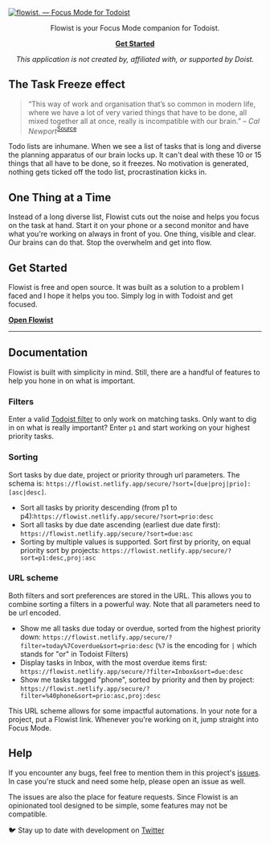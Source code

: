 [![flowist. — Focus Mode for Todoist](https://raw.githubusercontent.com//selfire1/todoist-focus-mode/main/imgs/banner-mobile.png)](https://flowist.netlify.app)

<div align="center">
Flowist is your Focus Mode companion for Todoist.

**[Get Started](https://flowist.netlify.app/)**

_This application is not created by, affiliated with, or supported by Doist._

</div>

## The Task Freeze effect

> “This way of work and organisation that’s so common in modern life, where we have a lot of very varied things that have to be done, all mixed together all at once, really is incompatible with our brain.”
> – _Cal Newport_<sup>[Source](https://youtu.be/aOWL59-y82I?t=130)</sup>

Todo lists are inhumane. When we see a list of tasks that is long and diverse the planning apparatus of our brain locks up. It can't deal with these 10 or 15 things that all have to be done, so it freezes. No motivation is generated, nothing gets ticked off the todo list, procrastination kicks in.

## One Thing at a Time

Instead of a long diverse list, Flowist cuts out the noise and helps you focus on the task at hand. Start it on your phone or a second monitor and have what you're working on always in front of you. One thing, visible and clear. Our brains can do that. Stop the overwhelm and get into flow.

## Get Started

Flowist is free and open source. It was built as a solution to a problem I faced and I hope it helps you too. Simply log in with Todoist and get focused.

**[Open Flowist](https://flowist.netlify.app/)**

---

## Documentation

Flowist is built with simplicity in mind. Still, there are a handful of features to help you hone in on what is important.

### Filters

Enter a valid [Todoist filter](https://todoist.com/help/articles/introduction-to-filters) to only work on matching tasks. Only want to dig in on what is really important? Enter `p1` and start working on your highest priority tasks.

### Sorting

Sort tasks by due date, project or priority through url parameters. The schema is: `https://flowist.netlify.app/secure/?sort=[due|proj|prio]:[asc|desc]`.

- Sort all tasks by priority descending (from p1 to p4):`https://flowist.netlify.app/secure/?sort=prio:desc`
- Sort all tasks by due date ascending (earliest due date first): `https://flowist.netlify.app/secure/?sort=due:asc`
- Sorting by multiple values is supported. Sort first by priority, on equal priority sort by projects: `https://flowist.netlify.app/secure/?sort=p1:desc,proj:asc`

### URL scheme

Both filters and sort preferences are stored in the URL. This allows you to combine sorting a filters in a powerful way. Note that all parameters need to be url encoded.

- Show me all tasks due today or overdue, sorted from the highest priority down: `https://flowist.netlify.app/secure/?filter=today%7Coverdue&sort=prio:desc` (`%7` is the encoding for `|` which stands for "or" in Todoist Filters)
- Display tasks in Inbox, with the most overdue items first: `https://flowist.netlify.app/secure/?filter=Inbox&sort=due:desc`
- Show me tasks tagged "phone", sorted by priority and then by project: `https://flowist.netlify.app/secure/?filter=%40phone&sort=prio:asc,proj:desc`

This URL scheme allows for some impactful automations. In your note for a project, put a Flowist link. Whenever you're working on it, jump straight into Focus Mode.

## Help

If you encounter any bugs, feel free to mention them in this project's [issues](https://github.com/selfire1/todoist-focus-mode/issues). In case you're stuck and need some help, please open an issue as well.

The issues are also the place for feature requests. Since Flowist is an opinionated tool designed to be simple, some features may not be compatible.

🐦 Stay up to date with development on [Twitter](https://twitter.com/selfire1)
